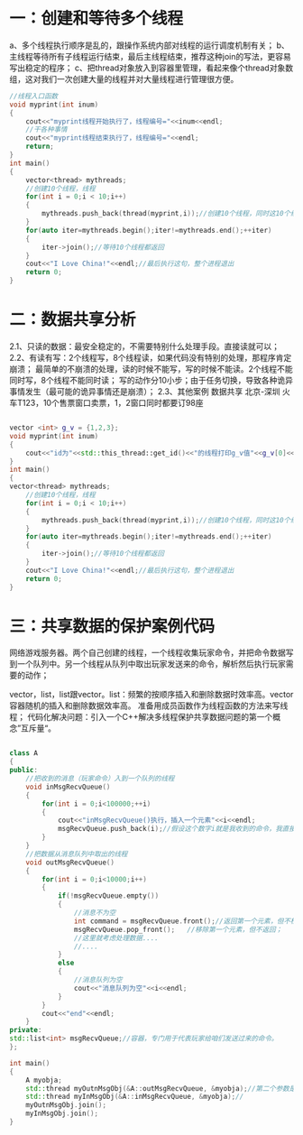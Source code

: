 # 一：创建和等待多个线程

a、多个线程执行顺序是乱的，跟操作系统内部对线程的运行调度机制有关；
b、主线程等待所有子线程运行结束，最后主线程结束，推荐这种join的写法，更容易写出稳定的程序；
c、把thread对象放入到容器里管理，看起来像个thread对象数组，这对我们一次创建大量的线程并对大量线程进行管理很方便。


```c++
//线程入口函数
void myprint(int inum)
{
	cout<<"myprint线程开始执行了，线程编号="<<inum<<endl;
	//干各种事情
	cout<<"myprint线程结束执行了，线程编号="<<endl;
	return;
}
int main()
{
	vector<thread> mythreads;
	//创建10个线程，线程
	for(int i = 0;i < 10;i++)
	{
		mythreads.push_back(thread(myprint,i));//创建10个线程，同时这10个线程已经开始执行
	}
	for(auto iter=mythreads.begin();iter!=mythreads.end();++iter)
	{
		iter->join();//等待10个线程都返回
	}
	cout<<"I Love China!"<<endl;//最后执行这句，整个进程退出
	return 0;
}
```

# 二：数据共享分析

2.1、只读的数据：最安全稳定的，不需要特别什么处理手段。直接读就可以；
2.2、有读有写：2个线程写，8个线程读，如果代码没有特别的处理，那程序肯定崩溃；
最简单的不崩溃的处理，读的时候不能写，写的时候不能读。2个线程不能同时写，8个线程不能同时读；
写的动作分10小步；由于任务切换，导致各种诡异事情发生（最可能的诡异事情还是崩溃）；
2.3、其他案例
数据共享
北京-深圳 火车T123，10个售票窗口卖票，1，2窗口同时都要订98座

```c++

vector <int> g_v = {1,2,3};
void myprint(int inum)
{
	cout<<"id为"<<std::this_thread::get_id()<<"的线程打印g_v值"<<g_v[0]<<g_v[1]<<g_v[2]<<endl;
}
int main()
{
vector<thread> mythreads;
	//创建10个线程，线程
	for(int i = 0;i < 10;i++)
	{
		mythreads.push_back(thread(myprint,i));//创建10个线程，同时这10个线程已经开始执行
	}
	for(auto iter=mythreads.begin();iter!=mythreads.end();++iter)
	{
		iter->join();//等待10个线程都返回
	}
	cout<<"I Love China!"<<endl;//最后执行这句，整个进程退出
	return 0;
}
```

# 三：共享数据的保护案例代码

网络游戏服务器。两个自己创建的线程，一个线程收集玩家命令，并把命令数据写到一个队列中。另一个线程从队列中取出玩家发送来的命令，解析然后执行玩家需要的动作；

vector，list，list跟vector。list：频繁的按顺序插入和删除数据时效率高。vector容器随机的插入和删除数据效率高。
准备用成员函数作为线程函数的方法来写线程；
代码化解决问题：引入一个C++解决多线程保护共享数据问题的第一个概念”互斥量“。

```c++

class A
{
public:
	//把收到的消息（玩家命令）入到一个队列的线程
	void inMsgRecvQueue()
	{
		for(int i = 0;i<100000;++i)
		{
			cout<<"inMsgRecvQueue()执行，插入一个元素"<<i<<endl;
			msgRecvQueue.push_back(i);//假设这个数字i就是我收到的命令，我直接弄到消息队列里边来；
		}
	}
	//把数据从消息队列中取出的线程
	void outMsgRecvQueue()
	{
		for(int i = 0;i<10000;i++)
		{
			if(!msgRecvQueue.empty())
			{
				//消息不为空
				int command = msgRecvQueue.front();//返回第一个元素，但不检查元素是否存在；
				msgRecvQueue.pop_front();	//移除第一个元素，但不返回；
				//这里就考虑处理数据....
				//....
			}
			else
			{
				//消息队列为空
				cout<<"消息队列为空"<<i<<endl;
			}
		}
		cout<<"end"<<endl;
	}
private:
std::list<int> msgRecvQueue;//容器，专门用于代表玩家给咱们发送过来的命令。
};

int main()
{
	A myobja;
	std::thread myOutnMsgObj(&A::outMsgRecvQueue, &myobja);//第二个参数是引用才能保证用的是同一个对象
	std::thread myInMsgObj(&A::inMsgRecvQueue, &myobja);//
	myOutnMsgObj.join();
	myInMsgObj.join();
}
```